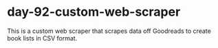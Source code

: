 # day-92-custom-web-scraper

This is a custom web scraper that scrapes data off Goodreads to create book lists in CSV format.
